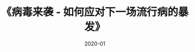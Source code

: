 ---
title: 《病毒来袭 - 如何应对下一场流行病的暴发》
page: readings
score: 3
comment: 科普书籍，就那样吧
date: 2020-01
douban: https://book.douban.com/subject/25857941/
tags: 
- 其他
---